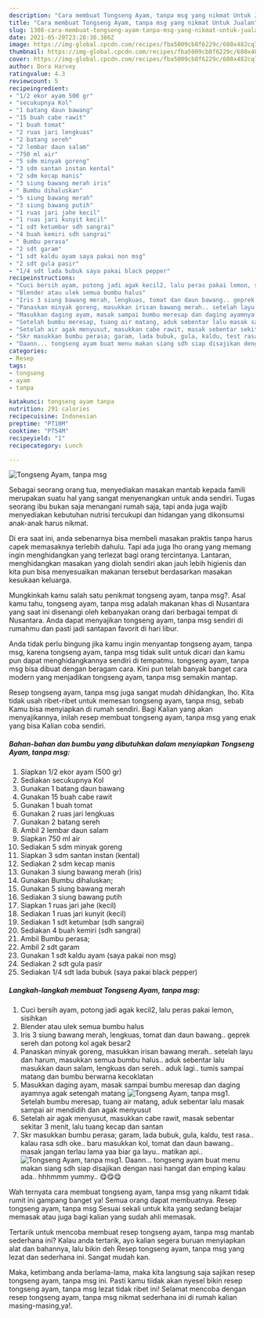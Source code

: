 ```yaml
---
description: "Cara membuat Tongseng Ayam, tanpa msg yang nikmat Untuk Jualan"
title: "Cara membuat Tongseng Ayam, tanpa msg yang nikmat Untuk Jualan"
slug: 1308-cara-membuat-tongseng-ayam-tanpa-msg-yang-nikmat-untuk-jualan
date: 2021-05-20T23:28:30.386Z
image: https://img-global.cpcdn.com/recipes/fba5009cb8f6229c/680x482cq70/tongseng-ayam-tanpa-msg-foto-resep-utama.jpg
thumbnail: https://img-global.cpcdn.com/recipes/fba5009cb8f6229c/680x482cq70/tongseng-ayam-tanpa-msg-foto-resep-utama.jpg
cover: https://img-global.cpcdn.com/recipes/fba5009cb8f6229c/680x482cq70/tongseng-ayam-tanpa-msg-foto-resep-utama.jpg
author: Dora Harvey
ratingvalue: 4.3
reviewcount: 5
recipeingredient:
- "1/2 ekor ayam 500 gr"
- "secukupnya Kol"
- "1 batang daun bawang"
- "15 buah cabe rawit"
- "1 buah tomat"
- "2 ruas jari lengkuas"
- "2 batang sereh"
- "2 lembar daun salam"
- "750 ml air"
- "5 sdm minyak goreng"
- "3 sdm santan instan kental"
- "2 sdm kecap manis"
- "3 siung bawang merah iris"
- " Bumbu dihaluskan"
- "5 siung bawang merah"
- "3 siung bawang putih"
- "1 ruas jari jahe kecil"
- "1 ruas jari kunyit kecil"
- "1 sdt ketumbar sdh sangrai"
- "4 buah kemiri sdh sangrai"
- " Bumbu perasa"
- "2 sdt garam"
- "1 sdt kaldu ayam saya pakai non msg"
- "2 sdt gula pasir"
- "1/4 sdt lada bubuk saya pakai black pepper"
recipeinstructions:
- "Cuci bersih ayam, potong jadi agak kecil2, lalu peras pakai lemon, sisihkan"
- "Blender atau ulek semua bumbu halus"
- "Iris 3 siung bawang merah, lengkuas, tomat dan daun bawang.. geprek sereh dan potong kol agak besar2"
- "Panaskan minyak goreng, masukkan irisan bawang merah.. setelah layu dan harum, masukkan semua bumbu halus.. aduk sebentar lalu masukkan daun salam, lengkuas dan sereh.. aduk lagi.. tumis sampai matang dan bumbu berwarna kecoklatan"
- "Masukkan daging ayam, masak sampai bumbu meresap dan daging ayamnya agak setengah matang"
- "Setelah bumbu meresap, tuang air matang, aduk sebentar lalu masak sampai air mendidih dan agak menyusut"
- "Setelah air agak menyusut, masukkan cabe rawit, masak sebentar sekitar 3 menit, lalu tuang kecap dan santan"
- "Skr masukkan bumbu perasa; garam, lada bubuk, gula, kaldu, test rasa.. kalau rasa sdh oke.. baru masukkan kol, tomat dan daun bawang.. masak jangan terlau lama yaa biar ga layu.. matikan api.."
- "Daann... tongseng ayam buat menu makan siang sdh siap disajikan dengan nasi hangat dan emping kalau ada.. hhhmmm yummy.. 😋😋😋"
categories:
- Resep
tags:
- tongseng
- ayam
- tanpa

katakunci: tongseng ayam tanpa 
nutrition: 291 calories
recipecuisine: Indonesian
preptime: "PT10M"
cooktime: "PT54M"
recipeyield: "1"
recipecategory: Lunch

---
```



![Tongseng Ayam, tanpa msg](https://img-global.cpcdn.com/recipes/fba5009cb8f6229c/680x482cq70/tongseng-ayam-tanpa-msg-foto-resep-utama.jpg)

Sebagai seorang orang tua, menyediakan masakan mantab kepada famili merupakan suatu hal yang sangat menyenangkan untuk anda sendiri. Tugas seorang ibu bukan saja menangani rumah saja, tapi anda juga wajib menyediakan kebutuhan nutrisi tercukupi dan hidangan yang dikonsumsi anak-anak harus nikmat.

Di era  saat ini, anda sebenarnya bisa membeli masakan praktis tanpa harus capek memasaknya terlebih dahulu. Tapi ada juga lho orang yang memang ingin menghidangkan yang terlezat bagi orang tercintanya. Lantaran, menghidangkan masakan yang diolah sendiri akan jauh lebih higienis dan kita pun bisa menyesuaikan makanan tersebut berdasarkan masakan kesukaan keluarga. 



Mungkinkah kamu salah satu penikmat tongseng ayam, tanpa msg?. Asal kamu tahu, tongseng ayam, tanpa msg adalah makanan khas di Nusantara yang saat ini disenangi oleh kebanyakan orang dari berbagai tempat di Nusantara. Anda dapat menyajikan tongseng ayam, tanpa msg sendiri di rumahmu dan pasti jadi santapan favorit di hari libur.

Anda tidak perlu bingung jika kamu ingin menyantap tongseng ayam, tanpa msg, karena tongseng ayam, tanpa msg tidak sulit untuk dicari dan kamu pun dapat menghidangkannya sendiri di tempatmu. tongseng ayam, tanpa msg bisa dibuat dengan beragam cara. Kini pun telah banyak banget cara modern yang menjadikan tongseng ayam, tanpa msg semakin mantap.

Resep tongseng ayam, tanpa msg juga sangat mudah dihidangkan, lho. Kita tidak usah ribet-ribet untuk memesan tongseng ayam, tanpa msg, sebab Kamu bisa menyiapkan di rumah sendiri. Bagi Kalian yang akan menyajikannya, inilah resep membuat tongseng ayam, tanpa msg yang enak yang bisa Kalian coba sendiri.

<!--inarticleads1-->

##### Bahan-bahan dan bumbu yang dibutuhkan dalam menyiapkan Tongseng Ayam, tanpa msg:

1. Siapkan 1/2 ekor ayam (500 gr)
1. Sediakan secukupnya Kol
1. Gunakan 1 batang daun bawang
1. Gunakan 15 buah cabe rawit
1. Gunakan 1 buah tomat
1. Gunakan 2 ruas jari lengkuas
1. Gunakan 2 batang sereh
1. Ambil 2 lembar daun salam
1. Siapkan 750 ml air
1. Sediakan 5 sdm minyak goreng
1. Siapkan 3 sdm santan instan (kental)
1. Sediakan 2 sdm kecap manis
1. Gunakan 3 siung bawang merah (iris)
1. Gunakan  Bumbu dihaluskan;
1. Gunakan 5 siung bawang merah
1. Sediakan 3 siung bawang putih
1. Siapkan 1 ruas jari jahe (kecil)
1. Sediakan 1 ruas jari kunyit (kecil)
1. Sediakan 1 sdt ketumbar (sdh sangrai)
1. Sediakan 4 buah kemiri (sdh sangrai)
1. Ambil  Bumbu perasa;
1. Ambil 2 sdt garam
1. Gunakan 1 sdt kaldu ayam (saya pakai non msg)
1. Sediakan 2 sdt gula pasir
1. Sediakan 1/4 sdt lada bubuk (saya pakai black pepper)




<!--inarticleads2-->

##### Langkah-langkah membuat Tongseng Ayam, tanpa msg:

1. Cuci bersih ayam, potong jadi agak kecil2, lalu peras pakai lemon, sisihkan
1. Blender atau ulek semua bumbu halus
1. Iris 3 siung bawang merah, lengkuas, tomat dan daun bawang.. geprek sereh dan potong kol agak besar2
1. Panaskan minyak goreng, masukkan irisan bawang merah.. setelah layu dan harum, masukkan semua bumbu halus.. aduk sebentar lalu masukkan daun salam, lengkuas dan sereh.. aduk lagi.. tumis sampai matang dan bumbu berwarna kecoklatan
1. Masukkan daging ayam, masak sampai bumbu meresap dan daging ayamnya agak setengah matang
<img src="//assets-global.cpcdn.com/assets/icons/button_play-2c75c40dde080a61004c1f40b05d8f140eaff45d7e9e6481dc71c63d2e7c4909.png" alt="Tongseng Ayam, tanpa msg">1. Setelah bumbu meresap, tuang air matang, aduk sebentar lalu masak sampai air mendidih dan agak menyusut
1. Setelah air agak menyusut, masukkan cabe rawit, masak sebentar sekitar 3 menit, lalu tuang kecap dan santan
1. Skr masukkan bumbu perasa; garam, lada bubuk, gula, kaldu, test rasa.. kalau rasa sdh oke.. baru masukkan kol, tomat dan daun bawang.. masak jangan terlau lama yaa biar ga layu.. matikan api..
<img src="//assets-global.cpcdn.com/assets/icons/button_play-2c75c40dde080a61004c1f40b05d8f140eaff45d7e9e6481dc71c63d2e7c4909.png" alt="Tongseng Ayam, tanpa msg">1. Daann... tongseng ayam buat menu makan siang sdh siap disajikan dengan nasi hangat dan emping kalau ada.. hhhmmm yummy.. 😋😋😋




Wah ternyata cara membuat tongseng ayam, tanpa msg yang nikamt tidak rumit ini gampang banget ya! Semua orang dapat membuatnya. Resep tongseng ayam, tanpa msg Sesuai sekali untuk kita yang sedang belajar memasak atau juga bagi kalian yang sudah ahli memasak.

Tertarik untuk mencoba membuat resep tongseng ayam, tanpa msg mantab sederhana ini? Kalau anda tertarik, ayo kalian segera buruan menyiapkan alat dan bahannya, lalu bikin deh Resep tongseng ayam, tanpa msg yang lezat dan sederhana ini. Sangat mudah kan. 

Maka, ketimbang anda berlama-lama, maka kita langsung saja sajikan resep tongseng ayam, tanpa msg ini. Pasti kamu tiidak akan nyesel bikin resep tongseng ayam, tanpa msg lezat tidak ribet ini! Selamat mencoba dengan resep tongseng ayam, tanpa msg nikmat sederhana ini di rumah kalian masing-masing,ya!.


